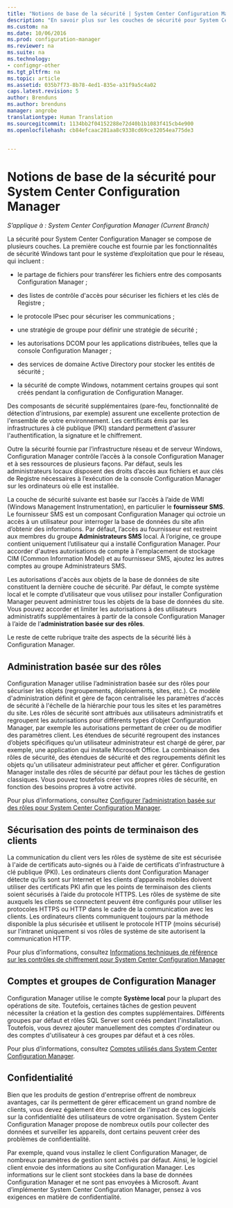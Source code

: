 ```yaml
---
title: "Notions de base de la sécurité | System Center Configuration Manager"
description: "En savoir plus sur les couches de sécurité pour System Center Configuration Manager."
ms.custom: na
ms.date: 10/06/2016
ms.prod: configuration-manager
ms.reviewer: na
ms.suite: na
ms.technology:
- configmgr-other
ms.tgt_pltfrm: na
ms.topic: article
ms.assetid: 035b7f73-8b78-4ed1-835e-a31f9a5c4a02
caps.latest.revision: 5
author: Brenduns
ms.author: brenduns
manager: angrobe
translationtype: Human Translation
ms.sourcegitcommit: 1134bb2f04152288e72d40b1b1083f415cb4e900
ms.openlocfilehash: cb84efcaac281aa8c9338cd69ce32054ea775de3


---
```

# <a name="fundamentals-of-security-for-system-center-configuration-manager"></a>Notions de base de la sécurité pour System Center Configuration Manager

*S’applique à : System Center Configuration Manager (Current Branch)*

La sécurité pour System Center Configuration Manager se compose de plusieurs couches. La première couche est fournie par les fonctionnalités de sécurité Windows tant pour le système d’exploitation que pour le réseau, qui incluent :  

-   le partage de fichiers pour transférer les fichiers entre des composants Configuration Manager ;  

-   des listes de contrôle d'accès pour sécuriser les fichiers et les clés de Registre ;  

-   le protocole IPsec pour sécuriser les communications ;  

-   une stratégie de groupe pour définir une stratégie de sécurité ;  

-   les autorisations DCOM pour les applications distribuées, telles que la console Configuration Manager ;  

-   des services de domaine Active Directory pour stocker les entités de sécurité ;  

-   la sécurité de compte Windows, notamment certains groupes qui sont créés pendant la configuration de Configuration Manager.  

Des composants de sécurité supplémentaires (pare-feu, fonctionnalité de détection d'intrusions, par exemple) assurent une excellente protection de l'ensemble de votre environnement. Les certificats émis par les infrastructures à clé publique (PKI) standard permettent d'assurer l'authentification, la signature et le chiffrement.  

Outre la sécurité fournie par l’infrastructure réseau et de serveur Windows, Configuration Manager contrôle l’accès à la console Configuration Manager et à ses ressources de plusieurs façons. Par défaut, seuls les administrateurs locaux disposent des droits d’accès aux fichiers et aux clés de Registre nécessaires à l’exécution de la console Configuration Manager sur les ordinateurs où elle est installée.  

La couche de sécurité suivante est basée sur l’accès à l’aide de WMI (Windows Management Instrumentation), en particulier le **fournisseur SMS**. Le fournisseur SMS est un composant Configuration Manager qui octroie un accès à un utilisateur pour interroger la base de données du site afin d’obtenir des informations. Par défaut, l’accès au fournisseur est restreint aux membres du groupe **Administrateurs SMS** local. À l’origine, ce groupe contient uniquement l’utilisateur qui a installé Configuration Manager. Pour accorder d'autres autorisations de compte à l'emplacement de stockage CIM (Common Information Model) et au fournisseur SMS, ajoutez les autres comptes au groupe Administrateurs SMS.  

Les autorisations d'accès aux objets de la base de données de site constituent la dernière couche de sécurité. Par défaut, le compte système local et le compte d’utilisateur que vous utilisez pour installer Configuration Manager peuvent administrer tous les objets de la base de données du site. Vous pouvez accorder et limiter les autorisations à des utilisateurs administratifs supplémentaires à partir de la console Configuration Manager à l’aide de l’**administration basée sur des rôles**.  

Le reste de cette rubrique traite des aspects de la sécurité liés à Configuration Manager.  

## <a name="role-based-administration"></a>Administration basée sur des rôles  
 Configuration Manager utilise l’administration basée sur des rôles pour sécuriser les objets (regroupements, déploiements, sites, etc.). Ce modèle d'administration définit et gère de façon centralisée les paramètres d'accès de sécurité à l'échelle de la hiérarchie pour tous les sites et les paramètres du site. Les rôles de sécurité sont attribués aux utilisateurs administratifs et regroupent les autorisations pour différents types d’objet Configuration Manager, par exemple les autorisations permettant de créer ou de modifier des paramètres client. Les étendues de sécurité regroupent des instances d’objets spécifiques qu’un utilisateur administrateur est chargé de gérer, par exemple, une application qui installe Microsoft Office. La combinaison des rôles de sécurité, des étendues de sécurité et des regroupements définit les objets qu'un utilisateur administrateur peut afficher et gérer. Configuration Manager installe des rôles de sécurité par défaut pour les tâches de gestion classiques. Vous pouvez toutefois créer vos propres rôles de sécurité, en fonction des besoins propres à votre activité.  

 Pour plus d’informations, consultez [Configurer l’administration basée sur des rôles pour System Center Configuration Manager](../../core/servers/deploy/configure/configure-role-based-administration.md).  

## <a name="securing-client-endpoints"></a>Sécurisation des points de terminaison des clients  
 La communication du client vers les rôles de système de site est sécurisée à l'aide de certificats auto-signés ou à l'aide de certificats d'infrastructure à clé publique (PKI). Les ordinateurs clients dont Configuration Manager détecte qu’ils sont sur Internet et les clients d’appareils mobiles doivent utiliser des certificats PKI afin que les points de terminaison des clients soient sécurisés à l’aide du protocole HTTPS. Les rôles de système de site auxquels les clients se connectent peuvent être configurés pour utiliser les protocoles HTTPS ou HTTP dans le cadre de la communication avec les clients. Les ordinateurs clients communiquent toujours par la méthode disponible la plus sécurisée et utilisent le protocole HTTP (moins sécurisé) sur l'intranet uniquement si vos rôles de système de site autorisent la communication HTTP.  

 Pour plus d’informations, consultez [Informations techniques de référence sur les contrôles de chiffrement pour System Center Configuration Manager](../../protect/deploy-use/cryptographic-controls-technical-reference.md)  

## <a name="configuration-manager-accounts-and-groups"></a>Comptes et groupes de Configuration Manager  
 Configuration Manager utilise le compte **Système local** pour la plupart des opérations de site. Toutefois, certaines tâches de gestion peuvent nécessiter la création et la gestion des comptes supplémentaires. Différents groupes par défaut et rôles SQL Server sont créés pendant l'installation. Toutefois, vous devrez ajouter manuellement des comptes d'ordinateur ou des comptes d'utilisateur à ces groupes par défaut et à ces rôles.  

 Pour plus d’informations, consultez [Comptes utilisés dans System Center Configuration Manager](../../core/plan-design/hierarchy/accounts.md).  

## <a name="privacy"></a>Confidentialité  
 Bien que les produits de gestion d'entreprise offrent de nombreux avantages, car ils permettent de gérer efficacement un grand nombre de clients, vous devez également être conscient de l'impact de ces logiciels sur la confidentialité des utilisateurs de votre organisation. System Center Configuration Manager propose de nombreux outils pour collecter des données et surveiller les appareils, dont certains peuvent créer des problèmes de confidentialité.  

 Par exemple, quand vous installez le client Configuration Manager, de nombreux paramètres de gestion sont activés par défaut. Ainsi, le logiciel client envoie des informations au site Configuration Manager. Les informations sur le client sont stockées dans la base de données Configuration Manager et ne sont pas envoyées à Microsoft. Avant d’implémenter System Center Configuration Manager, pensez à vos exigences en matière de confidentialité.  



<!--HONumber=Nov16_HO1-->


